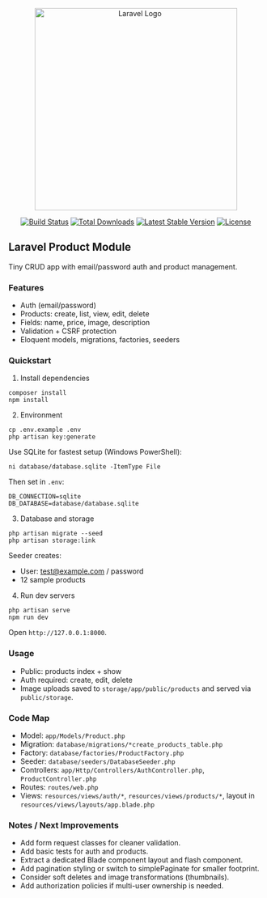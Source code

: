 <p align="center"><a href="https://laravel.com" target="_blank"><img src="https://raw.githubusercontent.com/laravel/art/master/logo-lockup/5%20SVG/2%20CMYK/1%20Full%20Color/laravel-logolockup-cmyk-red.svg" width="400" alt="Laravel Logo"></a></p>

<p align="center">
<a href="https://github.com/laravel/framework/actions"><img src="https://github.com/laravel/framework/workflows/tests/badge.svg" alt="Build Status"></a>
<a href="https://packagist.org/packages/laravel/framework"><img src="https://img.shields.io/packagist/dt/laravel/framework" alt="Total Downloads"></a>
<a href="https://packagist.org/packages/laravel/framework"><img src="https://img.shields.io/packagist/v/laravel/framework" alt="Latest Stable Version"></a>
<a href="https://packagist.org/packages/laravel/framework"><img src="https://img.shields.io/packagist/l/laravel/framework" alt="License"></a>
</p>

## Laravel Product Module

Tiny CRUD app with email/password auth and product management.

### Features
- Auth (email/password)
- Products: create, list, view, edit, delete
- Fields: name, price, image, description
- Validation + CSRF protection
- Eloquent models, migrations, factories, seeders

### Quickstart

1) Install dependencies
```
composer install
npm install
```

2) Environment
```
cp .env.example .env
php artisan key:generate
```

Use SQLite for fastest setup (Windows PowerShell):
```
ni database/database.sqlite -ItemType File
```
Then set in `.env`:
```
DB_CONNECTION=sqlite
DB_DATABASE=database/database.sqlite
```

3) Database and storage
```
php artisan migrate --seed
php artisan storage:link
```

Seeder creates:
- User: test@example.com / password
- 12 sample products

4) Run dev servers
```
php artisan serve
npm run dev
```

Open `http://127.0.0.1:8000`.

### Usage
- Public: products index + show
- Auth required: create, edit, delete
- Image uploads saved to `storage/app/public/products` and served via `public/storage`.

### Code Map
- Model: `app/Models/Product.php`
- Migration: `database/migrations/*create_products_table.php`
- Factory: `database/factories/ProductFactory.php`
- Seeder: `database/seeders/DatabaseSeeder.php`
- Controllers: `app/Http/Controllers/AuthController.php`, `ProductController.php`
- Routes: `routes/web.php`
- Views: `resources/views/auth/*`, `resources/views/products/*`, layout in `resources/views/layouts/app.blade.php`

### Notes / Next Improvements
- Add form request classes for cleaner validation.
- Add basic tests for auth and products.
- Extract a dedicated Blade component layout and flash component.
- Add pagination styling or switch to simplePaginate for smaller footprint.
- Consider soft deletes and image transformations (thumbnails).
- Add authorization policies if multi-user ownership is needed.

